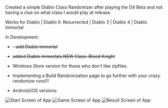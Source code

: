 Created a simple Diablo Class Randomizer after playing the D4 Beta and not having a clue on what class I would play at release. 

Works for Diablo | Diablo II: Resurrected | Diablo 3 | Diablo 4 | Diablo Immortal


In Development:

- ~~- add Diablo Immortal~~

- ~~added Diablo Immortals NEW Class: Blood Knight~~ 

- Windows Store version for those who don't like zipfiles. 

- Implementing a Build Randomization page to go further with your crazy randomize runs!!!

- Android/iOS versions

![Start Screen of App](https://github.com/git-ZiMM/Diablo-Class-Randomizer/blob/master/DCR1.png) ![Game Screen of App](https://github.com/git-ZiMM/Diablo-Class-Randomizer/blob/master/DCR2.png) ![Result Screen of App](https://github.com/git-ZiMM/Diablo-Class-Randomizer/blob/master/DCR3.png)





